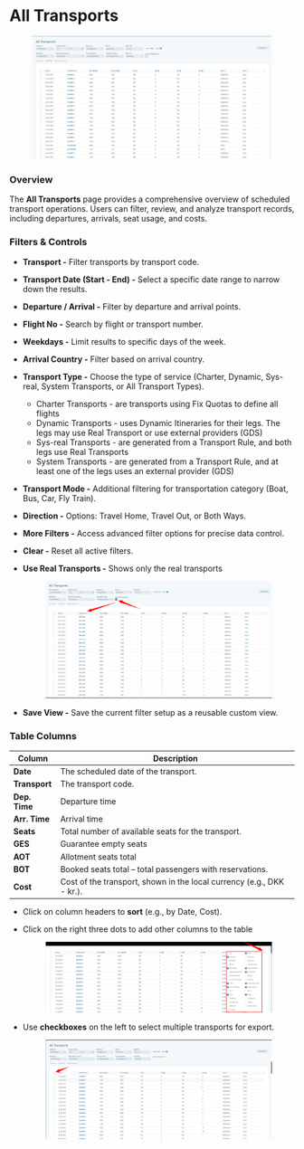 # All Transports

<figure><img src="../.gitbook/assets/image (18) (2).png" alt=""><figcaption></figcaption></figure>

### Overview

The **All Transports** page provides a comprehensive overview of scheduled transport operations. Users can filter, review, and analyze transport records, including departures, arrivals, seat usage, and costs.

### Filters & Controls

* **Transport -** Filter transports by transport code.
* **Transport Date (Start - End) -** Select a specific date range to narrow down the results.
* **Departure / Arrival -** Filter by departure and arrival points.
* **Flight No -** Search by flight or transport number.
* **Weekdays -** Limit results to specific days of the week.
* **Arrival Country -** Filter based on arrival country.
* **Transport Type -** Choose the type of service (Charter, Dynamic, Sys-real, System Transports, or All Transport Types).
  * Charter Transports - are transports using Fix Quotas to define all flights
  * Dynamic Transports - uses Dynamic Itineraries for their legs. The legs may use Real Transport or use external providers (GDS)
  * Sys-real Transports - are generated from a Transport Rule, and both legs use Real Transports
  * System Transports - are generated from a Transport Rule, and at least one of the legs uses an external provider (GDS)&#x20;
* **Transport Mode -** Additional filtering for transportation category (Boat, Bus, Car, Fly Train).
* **Direction -** Options: Travel Home, Travel Out, or Both Ways.
* **More Filters -** Access advanced filter options for precise data control.
* **Clear -** Reset all active filters.
*   **Use Real Transports -** Shows only the real transports&#x20;

    <figure><img src="../.gitbook/assets/image (3) (1) (1) (1) (1) (1) (1) (1) (1) (2) (1).png" alt=""><figcaption></figcaption></figure>
* **Save View -** Save the current filter setup as a reusable custom view.

### Table Columns

| Column        | Description                                                           |
| ------------- | --------------------------------------------------------------------- |
| **Date**      | The scheduled date of the transport.                                  |
| **Transport** | The transport code.                                                   |
| **Dep. Time** | Departure time                                                        |
| **Arr. Time** | Arrival time                                                          |
| **Seats**     | Total number of available seats for the transport.                    |
| **GES**       | Guarantee empty seats                                                 |
| **AOT**       | Allotment seats total                                                 |
| **BOT**       | Booked seats total – total passengers with reservations.              |
| **Cost**      | Cost of the transport, shown in the local currency (e.g., DKK - kr.). |

* Click on column headers to **sort** (e.g., by Date, Cost).
*   Click on the right three dots to add other columns to the table&#x20;

    <figure><img src="../.gitbook/assets/image (1) (1) (1) (1) (1) (1) (1) (1) (1) (1) (1) (1) (1) (1) (1) (2) (1) (1).png" alt=""><figcaption></figcaption></figure>
*   Use **checkboxes** on the left to select multiple transports for export.&#x20;

    <figure><img src="../.gitbook/assets/image (2) (1) (1) (1) (1) (1) (1) (1) (1) (1) (2) (1).png" alt=""><figcaption></figcaption></figure>
